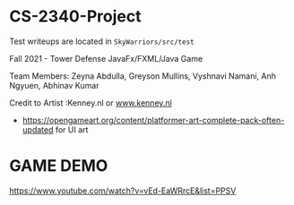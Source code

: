 # CS-2340-Project

Test writeups are located in `SkyWarriors/src/test`

Fall 2021 - Tower Defense JavaFx/FXML/Java Game

Team Members: Zeyna Abdulla, Greyson Mullins, Vyshnavi Namani, Anh Ngyuen, Abhinav Kumar

Credit to Artist :Kenney.nl or www.kenney.nl 
- https://opengameart.org/content/platformer-art-complete-pack-often-updated for UI art


# GAME DEMO
https://www.youtube.com/watch?v=vEd-EaWRrcE&list=PPSV

